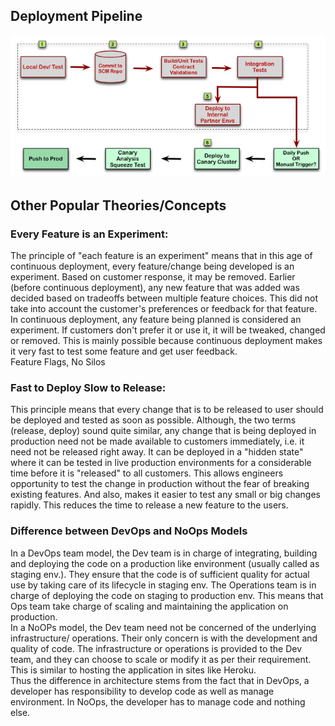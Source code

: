 ## Deployment Pipeline
![pipline](./img/pipeline.png)


## Other Popular Theories/Concepts
### Every Feature is an Experiment:
The principle of "each feature is an experiment" means that in this age of continuous deployment, every feature/change being developed is an experiment. Based on customer response, it may be removed. Earlier (before continuous deployment), any new feature that was added was decided based on tradeoffs between multiple feature choices. This did not take into account the customer's preferences or feedback for that feature.    In continuous deployment, any feature being planned is considered an experiment. If customers don't prefer it or use it, it will be tweaked, changed or removed. This is mainly possible because continuous deployment makes it very fast to test some feature and get user feedback. <br />
Feature Flags, No Silos <br />
### Fast to Deploy Slow to Release:
This principle means that every change that is to be released to user should be deployed and tested as soon as possible. Although, the two terms (release, deploy) sound quite similar, any change that is being deployed in production need not be made available to customers immediately, i.e. it need not be released right away. It can be deployed in a "hidden state" where it can be tested in live production environments for a considerable time before it is "released" to all customers. This allows engineers opportunity to test the change in production without the fear of breaking existing features. And also, makes it easier to test any small or big changes rapidly. This reduces the time to release a new feature to the users.

### Difference between DevOps and NoOps Models
In a DevOps team model, the Dev team is in charge of integrating, building and deploying the code on a production like environment (usually called as staging env.). They ensure that the code is of sufficient quality for actual use by taking care of its lifecycle in staging env. The Operations team is in charge of deploying the code on staging to production env. This means that Ops team take charge of scaling and maintaining the application on production. <br />
In a NoOPs model, the Dev team need not be concerned of the underlying infrastructure/ operations. Their only concern is with the development and quality of code. The infrastructure or operations is provided to the Dev team, and they can choose to scale or modify it as per their requirement. This is similar to hosting the application in sites like Heroku. <br />
Thus the difference in architecture stems from the fact that in DevOps, a developer has responsibility to develop code as well as manage environment. In NoOps, the developer has to manage code and nothing else. <br />
